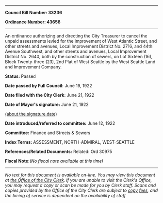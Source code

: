 

********

**Council Bill Number: 33236**
   
**Ordinance Number: 43658**
********

 An ordinance authorizing and directing the City Treasurer to cancel the unpaid assessments levied for the improvement of West Atlantic Street, and other streets and avenues, Local Improvement District No. 2716, and 44th Avenue Southwest, and other streets and avenues, Local Improvement District No. 2640, both by the construction of sewers, on Lot Sixteen (16), Block Twenty-three (23), 2nd Plat of West Seattle by the West Seattle Land and Improvement Company.

**Status:** Passed
   
**Date passed by Full Council:** June 19, 1922
   
**Date filed with the City Clerk:** June 21, 1922
   
**Date of Mayor's signature:** June 21, 1922
   
[(about the signature date)](/~public/approvaldate.htm)
   
   
   
**Date introduced/referred to committee:** June 12, 1922
   
**Committee:** Finance and Streets & Sewers
   
   
**Index Terms:** ASSESSMENT, NORTH-ADMIRAL, WEST-SEATTLE

**References/Related Documents:** Related: Ord 30975

**Fiscal Note:**_(No fiscal note available at this time)_
********

_No text for this document is available on-line. You may view this document at [the Office of the City Clerk](http://www.seattle.gov/leg/clerk/contactUs.htm). If you are unable to visit the Clerk's Office, you may request a copy or scan be made for you by Clerk staff. Scans and copies provided by the Office of the City Clerk are subject to [copy fees](http://clerk.seattle.gov/~public/clerkfees.htm), and the timing of service is dependent on the availability of staff._

